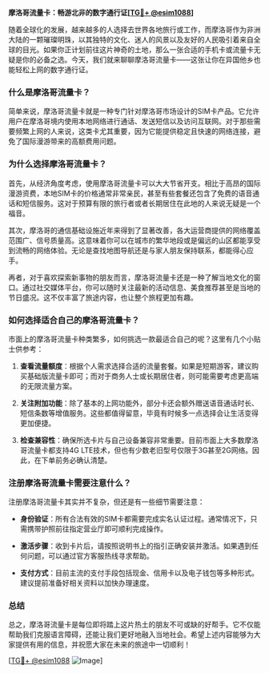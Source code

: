 **摩洛哥流量卡：畅游北非的数字通行证[[TG💪+ @esim1088](https://t.me/s/esim1088)]**

随着全球化的发展，越来越多的人选择去世界各地旅行或工作，而摩洛哥作为非洲大陆的一颗璀璨明珠，以其独特的文化、迷人的风景以及友好的人民吸引着来自全球的目光。如果你正计划前往这片神奇的土地，那么一张合适的手机卡或流量卡无疑是你的必备之选。今天，我们就来聊聊摩洛哥流量卡——这张让你在异国他乡也能轻松上网的数字通行证。

### **什么是摩洛哥流量卡？**

简单来说，摩洛哥流量卡就是一种专门针对摩洛哥市场设计的SIM卡产品。它允许用户在摩洛哥境内使用本地网络进行通话、发送短信以及访问互联网。对于那些需要频繁上网的人来说，这类卡尤其重要，因为它能提供稳定且快速的网络连接，避免了国际漫游带来的高额费用问题。

### **为什么选择摩洛哥流量卡？**

首先，从经济角度考虑，使用摩洛哥流量卡可以大大节省开支。相比于高昂的国际漫游资费，本地SIM卡的价格通常非常亲民，甚至有些套餐还包含了免费的语音通话和短信服务。这对于预算有限的旅行者或者长期居住在此地的人来说无疑是一个福音。

其次，摩洛哥的通信基础设施近年来得到了显著改善，各大运营商提供的网络覆盖范围广、信号质量高。这意味着你可以在城市的繁华地段或是偏远的山区都能享受到流畅的网络体验。无论是查找地图导航还是与家人朋友保持联系，都能得心应手。

再者，对于喜欢探索新事物的朋友而言，摩洛哥流量卡还是一种了解当地文化的窗口。通过社交媒体平台，你可以随时关注最新的活动信息、美食推荐甚至是当地的节日盛况。这不仅丰富了旅途内容，也让整个旅程更加有趣。

### **如何选择适合自己的摩洛哥流量卡？**

市面上的摩洛哥流量卡种类繁多，如何挑选一款最适合自己的呢？这里有几个小贴士供参考：

1. **查看流量额度**：根据个人需求选择合适的流量套餐。如果是短期游客，建议购买基础版流量卡即可；而对于商务人士或长期居住者，则可能需要考虑更高端的无限流量方案。
   
2. **关注附加功能**：除了基本的上网功能外，部分卡还会额外赠送语音通话时长、短信条数等增值服务。这些都值得留意，毕竟有时候多一点选择会让生活变得更加便捷。

3. **检查兼容性**：确保所选卡片与自己设备兼容非常重要。目前市面上大多数摩洛哥流量卡都支持4G LTE技术，但也有少数老旧型号仅限于3G甚至2G网络。因此，在下单前务必确认清楚。

### **注册摩洛哥流量卡需要注意什么？**

注册摩洛哥流量卡其实并不复杂，但还是有一些细节需要注意：

- **身份验证**：所有合法有效的SIM卡都需要完成实名认证过程。通常情况下，只需携带护照前往指定营业厅即可顺利完成操作。
  
- **激活步骤**：收到卡片后，请按照说明书上的指引正确安装并激活。如果遇到任何问题，可以通过官方客服热线寻求帮助。

- **支付方式**：目前主流的支付手段包括现金、信用卡以及电子钱包等多种形式。建议提前准备好相关资料以加快办理速度。

### **总结**

总之，摩洛哥流量卡是每位即将踏上这片热土的朋友不可或缺的好帮手。它不仅能帮助我们克服语言障碍，还能让我们更好地融入当地社会。希望上述内容能够为大家提供有用的信息，并祝愿大家在未来的旅途中一切顺利！

[[TG💪+ @esim1088](https://t.me/s/esim1088) ![Image](https://i.postimg.cc/4NQfJmqS/Snipaste-2025-05-13-00-14-12.png)]